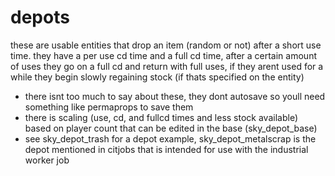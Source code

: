 # depots
these are usable entities that drop an item (random or not) after a short use time. they have a per use cd time and a full cd time, after a certain amount of uses they go on a full cd and return with full uses, if they arent used for a while they begin slowly regaining stock (if thats specified on the entity)
- there isnt too much to say about these, they dont autosave so youll need something like permaprops to save them
- there is scaling (use, cd, and fullcd times and less stock available) based on player count that can be edited in the base (sky_depot_base)
- see sky_depot_trash for a depot example, sky_depot_metalscrap is the depot mentioned in citjobs that is intended for use with the industrial worker job